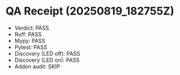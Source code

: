 # QA Receipt (20250819_182755Z)
- Verdict: PASS
- Ruff: PASS
- Mypy: PASS
- Pytest: PASS
- Discovery (LED off): PASS
- Discovery (LED on): PASS
- Addon audit: SKIP
